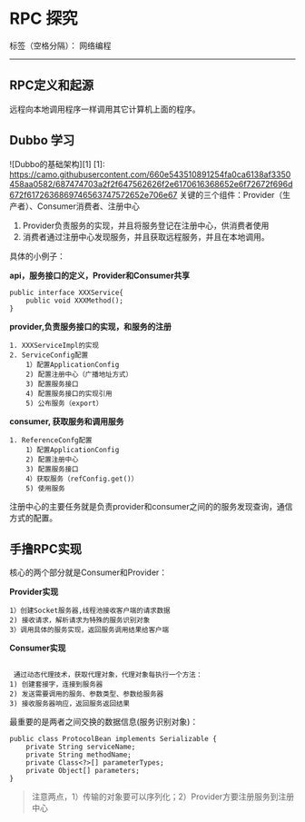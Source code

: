 # RPC 探究

标签（空格分隔）： 网络编程

---

## RPC定义和起源

远程向本地调用程序一样调用其它计算机上面的程序。

## Dubbo 学习

![Dubbo的基础架构][1]
[1]: https://camo.githubusercontent.com/660e543510891254fa0ca6138af3350458aa0582/687474703a2f2f647562626f2e6170616368652e6f72672f696d672f6172636869746563747572652e706e67
关键的三个组件：Provider（生产者）、Consumer消费者、注册中心
1. Provider负责服务的实现，并且将服务登记在注册中心，供消费者使用
2. 消费者通过注册中心发现服务，并且获取远程服务，并且在本地调用。

具体的小例子：

**api，服务接口的定义，Provider和Consumer共享**
```
public interface XXXService{
    public void XXXMethod();
} 
```
**provider,负责服务接口的实现，和服务的注册**
```
1. XXXServiceImpl的实现
2. ServiceConfig配置
    1）配置ApplicationConfig
    2) 配置注册中心（广播地址方式）
    3) 配置服务接口
    4) 配置服务接口的实现引用
    5) 公布服务（export）
```

**consumer, 获取服务和调用服务**
```
1. ReferenceConfg配置
    1）配置ApplicationConfig
    2) 配置注册中心
    3) 配置服务接口
    4）获取服务（refConfig.get()）
    5) 使用服务
```

注册中心的主要任务就是负责provider和consumer之间的的服务发现查询，通信方式的配置。

## 手撸RPC实现

核心的两个部分就是Consumer和Provider：

**Provider实现**
```
1）创建Socket服务器,线程池接收客户端的请求数据
2) 接收请求，解析请求为特殊的服务识别对象
3）调用具体的服务实现，返回服务调用结果给客户端
```

**Consumer实现**
```

 通过动态代理技术，获取代理对象，代理对象每执行一个方法：
1) 创建套接字，连接到服务器
2) 发送需要调用的服务、参数类型、参数给服务器
3) 接收服务器响应，返回服务返回结果
```

最重要的是两者之间交换的数据信息(服务识别对象)：
```
public class ProtocolBean implements Serializable {
    private String serviceName;
    private String methodName;
    private Class<?>[] parameterTypes; 
    private Object[] parameters;
}
```
> 注意两点，1）传输的对象要可以序列化；2）Provider方要注册服务到注册中心